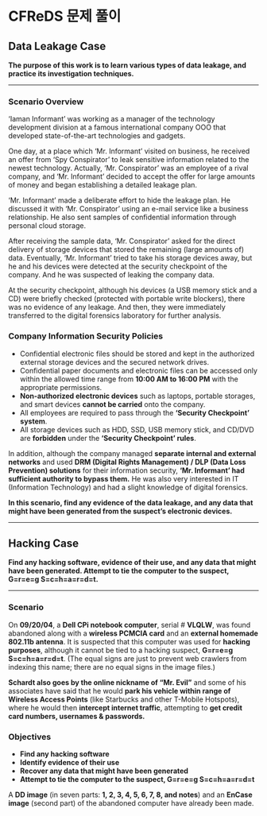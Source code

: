 # **CFReDS 문제 풀이**

## **Data Leakage Case**

**The purpose of this work is to learn various types of data leakage, and practice its investigation techniques.**

---

### **Scenario Overview**

‘Iaman Informant’ was working as a manager of the technology development division at a famous international company OOO that developed state-of-the-art technologies and gadgets.

One day, at a place which ‘Mr. Informant’ visited on business, he received an offer from ‘Spy Conspirator’ to leak sensitive information related to the newest technology. Actually, ‘Mr. Conspirator’ was an employee of a rival company, and ‘Mr. Informant’ decided to accept the offer for large amounts of money and began establishing a detailed leakage plan.

‘Mr. Informant’ made a deliberate effort to hide the leakage plan. He discussed it with ‘Mr. Conspirator’ using an e-mail service like a business relationship. He also sent samples of confidential information through personal cloud storage.

After receiving the sample data, ‘Mr. Conspirator’ asked for the direct delivery of storage devices that stored the remaining (large amounts of) data. Eventually, ‘Mr. Informant’ tried to take his storage devices away, but he and his devices were detected at the security checkpoint of the company. And he was suspected of leaking the company data.

At the security checkpoint, although his devices (a USB memory stick and a CD) were briefly checked (protected with portable write blockers), there was no evidence of any leakage. And then, they were immediately transferred to the digital forensics laboratory for further analysis.

### **Company Information Security Policies**

- Confidential electronic files should be stored and kept in the authorized external storage devices and the secured network drives.
- Confidential paper documents and electronic files can be accessed only within the allowed time range from **10:00 AM to 16:00 PM** with the appropriate permissions.
- **Non-authorized electronic devices** such as laptops, portable storages, and smart devices **cannot be carried** onto the company.
- All employees are required to pass through the **‘Security Checkpoint’ system**.
- All storage devices such as HDD, SSD, USB memory stick, and CD/DVD are **forbidden** under the **‘Security Checkpoint’ rules**.

In addition, although the company managed **separate internal and external networks** and used **DRM (Digital Rights Management) / DLP (Data Loss Prevention) solutions** for their information security, **‘Mr. Informant’ had sufficient authority to bypass them.** He was also very interested in IT (Information Technology) and had a slight knowledge of digital forensics.

**In this scenario, find any evidence of the data leakage, and any data that might have been generated from the suspect’s electronic devices.**

---

## **Hacking Case**

**Find any hacking software, evidence of their use, and any data that might have been generated. Attempt to tie the computer to the suspect, G=r=e=g S=c=h=a=r=d=t.**

---

### **Scenario**

On **09/20/04**, a **Dell CPi notebook computer**, serial # **VLQLW**, was found abandoned along with a **wireless PCMCIA card** and an **external homemade 802.11b antenna**. It is suspected that this computer was used for **hacking purposes**, although it cannot be tied to a hacking suspect, **G=r=e=g S=c=h=a=r=d=t**. (The equal signs are just to prevent web crawlers from indexing this name; there are no equal signs in the image files.)

**Schardt also goes by the online nickname of “Mr. Evil”** and some of his associates have said that he would **park his vehicle within range of Wireless Access Points** (like Starbucks and other T-Mobile Hotspots), where he would then **intercept internet traffic**, attempting to **get credit card numbers, usernames & passwords.**

### **Objectives**

- **Find any hacking software**
- **Identify evidence of their use**
- **Recover any data that might have been generated**
- **Attempt to tie the computer to the suspect, G=r=e=g S=c=h=a=r=d=t**

A **DD image** (in seven parts: **1, 2, 3, 4, 5, 6, 7, 8, and notes**) and an **EnCase image** (second part) of the abandoned computer have already been made.
